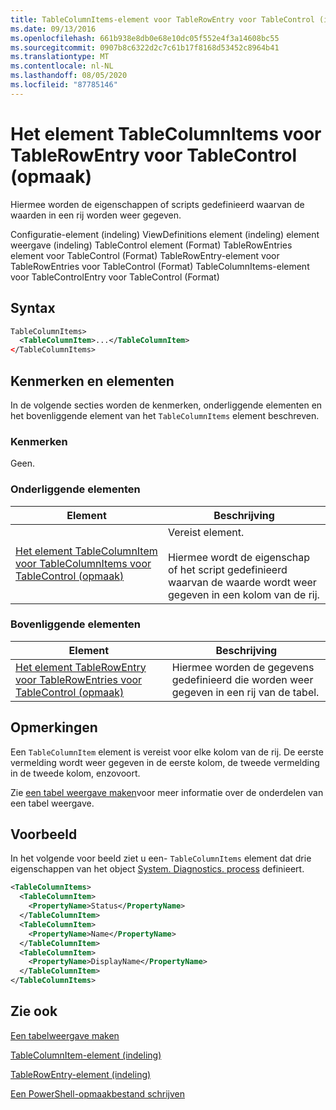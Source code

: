 ```yaml
---
title: TableColumnItems-element voor TableRowEntry voor TableControl (indeling) | Microsoft Docs
ms.date: 09/13/2016
ms.openlocfilehash: 661b938e8db0e68e10dc05f552e4f3a14608bc55
ms.sourcegitcommit: 0907b8c6322d2c7c61b17f8168d53452c8964b41
ms.translationtype: MT
ms.contentlocale: nl-NL
ms.lasthandoff: 08/05/2020
ms.locfileid: "87785146"
---
```

# <a name="tablecolumnitems-element-for-tablerowentry-for-tablecontrol-format"></a>Het element TableColumnItems voor TableRowEntry voor TableControl (opmaak)

Hiermee worden de eigenschappen of scripts gedefinieerd waarvan de waarden in een rij worden weer gegeven.

Configuratie-element (indeling) ViewDefinitions element (indeling) element weergave (indeling) TableControl element (Format) TableRowEntries element voor TableControl (Format) TableRowEntry-element voor TableRowEntries voor TableControl (Format) TableColumnItems-element voor TableControlEntry voor TableControl (Format)

## <a name="syntax"></a>Syntax

```xml
TableColumnItems>
  <TableColumnItem>...</TableColumnItem>
</TableColumnItems>
```

## <a name="attributes-and-elements"></a>Kenmerken en elementen

In de volgende secties worden de kenmerken, onderliggende elementen en het bovenliggende element van het `TableColumnItems` element beschreven.

### <a name="attributes"></a>Kenmerken

Geen.

### <a name="child-elements"></a>Onderliggende elementen

|Element|Beschrijving|
|-------------|-----------------|
|[Het element TableColumnItem voor TableColumnItems voor TableControl (opmaak)](./tablecolumnitem-element-for-tablecolumnitems-for-tablecontrol-format.md)|Vereist element.<br /><br /> Hiermee wordt de eigenschap of het script gedefinieerd waarvan de waarde wordt weer gegeven in een kolom van de rij.|

### <a name="parent-elements"></a>Bovenliggende elementen

|Element|Beschrijving|
|-------------|-----------------|
|[Het element TableRowEntry voor TableRowEntries voor TableControl (opmaak)](./tablerowentry-element-for-tablerowentries-for-tablecontrol-format.md)|Hiermee worden de gegevens gedefinieerd die worden weer gegeven in een rij van de tabel.|

## <a name="remarks"></a>Opmerkingen

Een `TableColumnItem` element is vereist voor elke kolom van de rij. De eerste vermelding wordt weer gegeven in de eerste kolom, de tweede vermelding in de tweede kolom, enzovoort.

Zie [een tabel weergave maken](./creating-a-table-view.md)voor meer informatie over de onderdelen van een tabel weergave.

## <a name="example"></a>Voorbeeld

In het volgende voor beeld ziet u een- `TableColumnItems` element dat drie eigenschappen van het object [System. Diagnostics. process](/dotnet/api/System.Diagnostics.Process) definieert.

```xml
<TableColumnItems>
  <TableColumnItem>
    <PropertyName>Status</PropertyName>
  </TableColumnItem>
  <TableColumnItem>
    <PropertyName>Name</PropertyName>
  </TableColumnItem>
  <TableColumnItem>
    <PropertyName>DisplayName</PropertyName>
  </TableColumnItem>
</TableColumnItems>

```

## <a name="see-also"></a>Zie ook

[Een tabelweergave maken](./creating-a-table-view.md)

[TableColumnItem-element (indeling)](./tablecolumnitem-element-for-tablecolumnitems-for-tablecontrol-format.md)

[TableRowEntry-element (indeling)](./tablerowentry-element-for-tablerowentries-for-tablecontrol-format.md)

[Een PowerShell-opmaakbestand schrijven](./writing-a-powershell-formatting-file.md)
